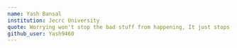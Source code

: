 ```yaml
---
name: Yash Bansal
institution: Jecrc University
quote: Worrying won't stop the bad stuff from happening, It just stops you from enjoying the good
github_user: Yash9460
---
```

